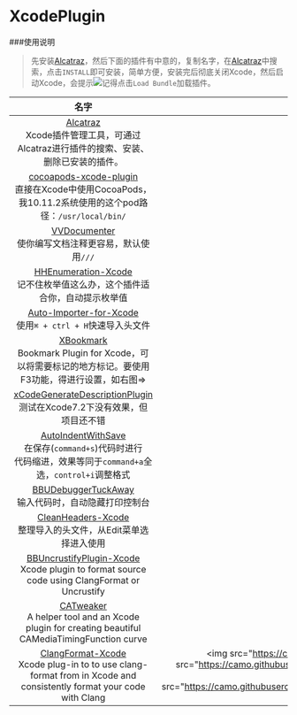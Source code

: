 # XcodePlugin

###使用说明
>先安装[Alcatraz](https://github.com/alcatraz/Alcatraz)，然后下面的插件有中意的，复制名字，在[Alcatraz](https://github.com/alcatraz/Alcatraz)中搜索，点击`INSTALL`即可安装，简单方便，安装完后彻底关闭Xcode，然后启动Xcode，会提示![](https://github.com/hello--world/XcodePlugin/blob/master/image/80B820A2-CF11-4DC7-A76A-0840A998C4B2.png?raw=true)记得点击`Load Bundle`加载插件。

|	名字	|	介绍	|
| :-----: | :-----: |
|[Alcatraz](https://github.com/alcatraz/Alcatraz)<br/>Xcode插件管理工具，可通过<br/>Alcatraz进行插件的搜索、安装、<br/>删除已安装的插件。	|<img src="http://alcatraz.io/images/screenshot@2x.png" width=<"800px"><br/><img src="http://alcatraz.io/images/menu@2x.png" width=<"800px"/>|
|[cocoapods-xcode-plugin](https://github.com/kattrali/cocoapods-xcode-plugin)<br/>直接在Xcode中使用CocoaPods，我10.11.2系统使用的这个pod路径：`/usr/local/bin/`|<img src="https://github.com/kattrali/cocoadocs-xcode-plugin/raw/master/menu.png" widht=<"800px"><br/><img src="https://github.com/kattrali/cocoadocs-xcode-plugin/raw/master/menu_rvm.png" width=<"800px">|
|[VVDocumenter](https://github.com/onevcat/VVDocumenter-Xcode)<br/>使你编写文档注释更容易，默认使用`///`|<img src="https://raw.github.com/onevcat/VVDocumenter-Xcode/master/ScreenShot.gif" width=<"800px"><br/><img src="https://raw.github.com/onevcat/VVDocumenter-Xcode/master/vvdocumenter-swift.gif" width=<"800px">|
|[HHEnumeration-Xcode](https://github.com/bugEnding/HHEnumeration-Xcode)<br/>记不住枚举值这么办，这个插件适合你，自动提示枚举值|<img src="https://raw.githubusercontent.com/bugEnding/HHEnumeration-xcode/master/img/after-new.gif" width=<"800ox">|
|[Auto-Importer-for-Xcode](https://github.com/citrusbyte/Auto-Importer-for-Xcode)<br/>使用`⌘ + ctrl + H`快速导入头文件|<img src="https://github.com/citrusbyte/Auto-Importer-for-Xcode/raw/master/demo.gif" width=<"800px">|
|[XBookmark](https://github.com/everettjf/XBookmark)<br/>Bookmark Plugin for Xcode，可以将需要标记的地方标记。要使用F3功能，得进行设置，如右图=>|<img src="https://camo.githubusercontent.com/cd2fb5f8a949819f40717860cfe75ebbc37e8ea8/687474703a2f2f657665726574746a662e6769746875622e696f2f696d616765732f65787465726e2f78626f6f6b6d61726b302e332e302e706e67" width=<"800px"><br/><img src="https://github.com/hello--world/XcodePlugin/blob/master/image/CDA03827-BA34-406F-A1BD-3CB961F12F39.png?raw=true" width=<"800px">|
|[xCodeGenerateDescriptionPlugin](https://github.com/adamontherun/xCodeGenerateDescriptionPlugin)<br/>测试在Xcode7.2下没有效果，但<br/>项目还不错|	<img src="https://github.com/adamontherun/xCodeGenerateDescriptionPlugin/raw/master/AutoGenerateDescriptionPluginProd/AutoGenerateDescriptionPluginProd/header.png" width=<"800px"><br/>	<img src="https://github.com/adamontherun/xCodeGenerateDescriptionPlugin/raw/master/AutoGenerateDescriptionPluginProd/AutoGenerateDescriptionPluginProd/implementation.png" width=<"800px">	|
|[AutoIndentWithSave](https://github.com/ThilinaHewagama/AutoIndentWithSave)<br/>在保存(`command+s`)代码时进行<br/>代码缩进，效果等同于`command+a`全选，`control+i`调整格式|<img src="https://github.com/ThilinaHewagama/AutoIndentWithSave/raw/master/auto_indent_screen_shot.jpg" width=<"800px">|
|[BBUDebuggerTuckAway](https://github.com/neonichu/BBUDebuggerTuckAway)<br/>输入代码时，自动隐藏打印控制台|<img src="https://github.com/neonichu/BBUDebuggerTuckAway/raw/master/plugin.gif" width=<"800px">|
|[CleanHeaders-Xcode](https://github.com/insanoid/CleanHeaders-Xcode)<br/>整理导入的头文件，从Edit菜单选择进入使用|<img src="https://raw.githubusercontent.com/insanoid/CleanHeaders-Xcode/master/diff_image.png" width=<"800px"><br/><br/><img src="https://cloud.githubusercontent.com/assets/193717/11712476/694a66b6-9f53-11e5-8c77-42ec26df5a28.png" width=<"800px">|
|[BBUncrustifyPlugin-Xcode](https://github.com/benoitsan/BBUncrustifyPlugin-Xcode)<br/>Xcode plugin to format source code using ClangFormat or Uncrustify|<img src="https://github.com/benoitsan/BBUncrustifyPlugin-Xcode/raw/master/images/menu.png" width=<"800px"><img src="https://github.com/benoitsan/BBUncrustifyPlugin-Xcode/raw/master/images/preferences.png" width=<"800px">|
|[CATweaker](https://github.com/keefo/CATweaker)<br/>A helper tool and an Xcode plugin for creating beautiful CAMediaTimingFunction curve|<img src="https://github.com/keefo/CATweaker/raw/master/poster.jpg" width=<"800px"><img src="https://github.com/keefo/CATweaker/raw/master/plugin1.png" width=<"800px"><img src="https://github.com/keefo/CATweaker/raw/master/plugin2.png" width=<"800px">|
|[ClangFormat-Xcode](https://github.com/travisjeffery/ClangFormat-Xcode)<br/>Xcode plug-in to to use clang-format from in Xcode and consistently format your code with Clang|<img src="https://camo.githubusercontent.com/0a3a8081d678c4cd6acfdc606be16916dd65e848/68747470733a2f2f7261772e6769746875622e636f6d2f7472617669736a6566666572792f436c616e67466f726d61742d58636f64652f6d61737465722f524541444d452f75736167652e706e67" width=<"800px"><img src="https://camo.githubusercontent.com/758d8d2c87f7ec1bb3b6882d6500fe4cf5252759/68747470733a2f2f7261772e6769746875622e636f6d2f7472617669736a6566666572792f436c616e67466f726d61742d58636f64652f6d61737465722f524541444d452f636c616e67666f726d61742d78636f64652d64656d6f2e676966" width=<"800px"><img src="https://camo.githubusercontent.com/0ef18605d06d56a73d76612705247fe82a55bee8/68747470733a2f2f7261772e6769746875622e636f6d2f7472617669736a6566666572792f436c616e67466f726d61742d58636f64652f6d61737465722f524541444d452f61737369676e2d6b6579626f6172642d73686f72746375742e706e67" width=<"800px">|


